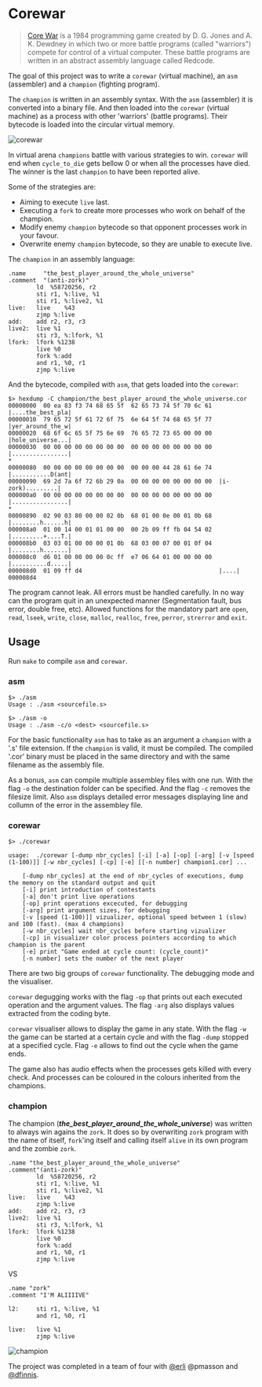 # Corewar

> [Core War](https://en.wikipedia.org/wiki/Core_War) is a 1984 programming game created by D. G. Jones and A. K. Dewdney in which two or more battle programs (called "warriors") compete for control of a virtual computer. These battle programs are written in an abstract assembly language called Redcode.

The goal of this project was to write a `corewar` (virtual machine), an `asm` (assembler) and a `champion` (fighting program).

The `champion` is written in an assembly syntax. With the `asm` (assembler) it is converted into a binary file. And then loaded into the `corewar` (virtual machine) as a process with other 'warriors' (battle programs). Their bytecode is loaded into the circular virtual memory.

![corewar](https://github.com/sharvas/corewar/raw/master/resources/corewar.gif)

In virtual arena `champions` battle with various strategies to win. `corewar` will end when `cycle_to_die` gets bellow 0 or when all the processes have died. The winner is the last `champion` to have been reported alive.

Some of the strategies are:
* Aiming to execute `live` last.
* Executing a `fork` to create more processes who work on behalf of the champion.
* Modify enemy `champion` bytecode so that opponent processes work in your favour.
* Overwrite enemy `champion` bytecode, so they are unable to execute live.

The `champion` in an assembly language:
```assembly
.name     "the_best_player_around_the_whole_universe"
.comment  "(anti-zork)"
		ld	%58720256, r2
		sti r1, %:live, %1
		sti r1, %:live2, %1
live:	live	%43
		zjmp %:live
add:	add r2, r3, r3
live2:	live %1
		sti r3, %:lfork, %1
lfork:	lfork %1238
		live %0
		fork %:add
		and r1, %0, r1
		zjmp %:live
```

And the bytecode, compiled with `asm`, that gets loaded into the `corewar`:
```console
$> hexdump -C champion/the_best_player_around_the_whole_universe.cor
00000000  00 ea 83 f3 74 68 65 5f  62 65 73 74 5f 70 6c 61  |....the_best_pla|
00000010  79 65 72 5f 61 72 6f 75  6e 64 5f 74 68 65 5f 77  |yer_around_the_w|
00000020  68 6f 6c 65 5f 75 6e 69  76 65 72 73 65 00 00 00  |hole_universe...|
00000030  00 00 00 00 00 00 00 00  00 00 00 00 00 00 00 00  |................|
*
00000080  00 00 00 00 00 00 00 00  00 00 00 44 28 61 6e 74  |...........D(ant|
00000090  69 2d 7a 6f 72 6b 29 0a  00 00 00 00 00 00 00 00  |i-zork).........|
000000a0  00 00 00 00 00 00 00 00  00 00 00 00 00 00 00 00  |................|
*
00000890  02 90 03 80 00 00 02 0b  68 01 00 0e 00 01 0b 68  |........h......h|
000008a0  01 00 14 00 01 01 00 00  00 2b 09 ff fb 04 54 02  |.........+....T.|
000008b0  03 03 01 00 00 00 01 0b  68 03 00 07 00 01 0f 04  |........h.......|
000008c0  d6 01 00 00 00 00 0c ff  e7 06 64 01 00 00 00 00  |..........d.....|
000008d0  01 09 ff d4                                       |....|
000008d4
```

The program cannot leak. All errors must be handled carefully. In no way can the program quit in an unexpected manner (Segmentation fault, bus error, double free, etc). Allowed functions for the mandatory part are `open`, `read`, `lseek`, `write`, `close`, `malloc`, `realloc`, `free`, `perror`, `strerror` and `exit`.

## Usage

Run `make` to compile `asm` and `corewar`.

### asm

```console
$> ./asm
Usage : ./asm <sourcefile.s>
```
```console
$> ./asm -o
Usage : ./asm -c/o <dest> <sourcefile.s>
```

For the basic functionality `asm` has to take as an argument a `champion` with a '.s' file extension. If the `champion` is valid, it must be compiled. The compiled '.cor' binary must be placed in the same directory and with the same filename as the assembly file.

As a bonus, `asm` can compile multiple assembley files with one run. With the flag `-o` the destination folder can be specified. And the flag `-c` removes the filesize limit. Also `asm` displays detailed error messages displaying line and collumn of the error in the assembley file.

### corewar

```console
$> ./corewar

usage:	./corewar [-dump nbr_cycles] [-i] [-a] [-op] [-arg] [-v [speed (1-100)]] [-w nbr_cycles] [-cp] [-e] [[-n number] champion1.cor] ...

	[-dump nbr_cycles] at the end of nbr_cycles of executions, dump the memory on the standard output and quit
	[-i] print introduction of contestants
	[-a] don't print live operations
	[-op] print operations excecuted, for debugging
	[-arg] print argument sizes, for debugging
	[-v [speed (1-100)]] vizualizer, optional speed between 1 (slow) and 100 (fast). (max 4 champions)
	[-w nbr_cycles] wait nbr_cycles before starting vizualizer
	[-cp] in visualizer color process pointers according to which champion is the parent
	[-e] print "Game ended at cycle count: (cycle_count)"
	[-n number] sets the number of the next player

```

There are two big groups of `corewar` functionality. The debugging mode and the visualiser.

`corewar` degugging works with the flag `-op` that prints out each executed operation and the argument values. The flag `-arg` also displays values extracted from the coding byte.

`corewar` visualiser allows to display the game in any state. With the flag `-w` the game can be started at a certain cycle and with the flag `-dump` stopped at a specified cycle. Flag `-e` allows to find out the cycle when the game ends.

The game also has audio effects when the processes gets killed with every check. And processes can be coloured in the colours inherited from the champions.

### champion

The champion (***the_best_player_around_the_whole_universe***) was written to always win agains the `zork`. It does so by overwriting `zork` program with the name of itself, `fork`'ing itself and calling itself `alive` in its own program and the zombie `zork`.

```assembly
.name "the_best_player_around_the_whole_universe"
.comment"(anti-zork)"
		ld	%58720256, r2
		sti r1, %:live, %1
		sti r1, %:live2, %1
live:	live	%43
		zjmp %:live
add:	add r2, r3, r3
live2:	live %1
		sti r3, %:lfork, %1
lfork:	lfork %1238
		live %0
		fork %:add
		and r1, %0, r1
		zjmp %:live
```
VS
```assembly
.name "zork"
.comment "I'M ALIIIIVE"

l2:		sti r1, %:live, %1
		and r1, %0, r1

live:	live %1
		zjmp %:live
```


![champion](https://github.com/sharvas/corewar/raw/master/resources/champion.gif)

The project was completed in a team of four with [@erli](https://github.com/dracoeric) @pmasson and [@dfinnis](https://github.com/dfinnis).

